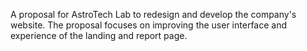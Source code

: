 A proposal for AstroTech Lab to redesign and develop the company's website. The proposal focuses on improving the user interface and experience of the landing and report page.

